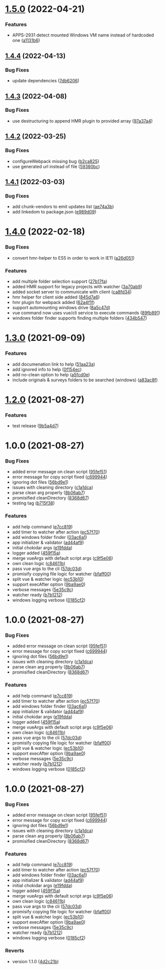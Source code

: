 # [1.5.0](https://github.com/PitcherAG/pitcher-watcher/compare/v1.4.4...v1.5.0) (2022-04-21)


### Features

* APPS-2931 detect mounted Windows VM name instead of hardcoded one ([a1131b6](https://github.com/PitcherAG/pitcher-watcher/commit/a1131b6539036929b56412ee58af235014bb5263))

## [1.4.4](https://github.com/PitcherAG/pitcher-watcher/compare/v1.4.3...v1.4.4) (2022-04-13)


### Bug Fixes

* update dependencies ([7db6206](https://github.com/PitcherAG/pitcher-watcher/commit/7db6206342ef24f7e5189b6ac6b399e2ebb521c8))

## [1.4.3](https://github.com/PitcherAG/pitcher-watcher/compare/v1.4.2...v1.4.3) (2022-04-08)


### Bug Fixes

* use destructuring to append HMR plugin to provided array ([97a37a4](https://github.com/PitcherAG/pitcher-watcher/commit/97a37a4ce8cb4c4ccc7531c8cc1424a0571e1043))

## [1.4.2](https://github.com/PitcherAG/pitcher-watcher/compare/v1.4.1...v1.4.2) (2022-03-25)


### Bug Fixes

* configureWebpack missing bug ([b2ca825](https://github.com/PitcherAG/pitcher-watcher/commit/b2ca825fac5e14238e85c65394984116d5715094))
* use generated url instead of file ([59380bc](https://github.com/PitcherAG/pitcher-watcher/commit/59380bcf75fff492e9c946cceab1df3c8cc56fc9))

## [1.4.1](https://github.com/PitcherAG/pitcher-watcher/compare/v1.4.0...v1.4.1) (2022-03-03)


### Bug Fixes

* add chunk-vendors to emit updates list ([ae74a3b](https://github.com/PitcherAG/pitcher-watcher/commit/ae74a3bdf9a9d77cb04990cd9dab056f8b873830))
* add linkedom to package.json ([e989d09](https://github.com/PitcherAG/pitcher-watcher/commit/e989d09475b219826d88d4b85cabca21aef5e785))

# [1.4.0](https://github.com/PitcherAG/pitcher-watcher/compare/v1.3.0...v1.4.0) (2022-02-18)


### Bug Fixes

* convert hmr-helper to ES5 in order to work in IE11 ([a26d051](https://github.com/PitcherAG/pitcher-watcher/commit/a26d051694a19a8c0b289b2b52980de8586e73d4))


### Features

* add multiple folder selection support ([27b17fa](https://github.com/PitcherAG/pitcher-watcher/commit/27b17faed89275f686c6e027259850c628f32ff6))
* added HMR support for legacy projects with watcher ([3a70ab9](https://github.com/PitcherAG/pitcher-watcher/commit/3a70ab9844248e5777f139947b7033d2b2c2c559))
* added socket server to communicate with client ([ca8fd34](https://github.com/PitcherAG/pitcher-watcher/commit/ca8fd3491f262a505c535431dd963a05d5ab4f7f))
* hmr helper for client side added ([845d7a6](https://github.com/PitcherAG/pitcher-watcher/commit/845d7a6902c7e44c837ae588fd4a30fd1b34d35d))
* hmr plugin for webpack added ([62a4f1f](https://github.com/PitcherAG/pitcher-watcher/commit/62a4f1fc3fbf098f777001cb318d4c0bb3f76115))
* support automounting windows drive ([8a5c47d](https://github.com/PitcherAG/pitcher-watcher/commit/8a5c47d1d1e3ae730464e97b3cfdd57f21c206b1))
* vue command now uses vue/cli service to execute commands ([89fb891](https://github.com/PitcherAG/pitcher-watcher/commit/89fb891fb7483e345488e0378bb7979265b97059))
* windows folder finder supports finding multiple folders ([434b547](https://github.com/PitcherAG/pitcher-watcher/commit/434b5472d8f9aead4a03845499b8776aab723356))

# [1.3.0](https://github.com/PitcherAG/pitcher-watcher/compare/v1.2.0...v1.3.0) (2021-09-09)


### Features

* add documenation link to help ([51aa23a](https://github.com/PitcherAG/pitcher-watcher/commit/51aa23a0c63cdafeedcd2ece55b71f2748d576c1))
* add ignored info to help ([0f154ec](https://github.com/PitcherAG/pitcher-watcher/commit/0f154ecb398919022de847f79b5dd04b08a8ffde))
* add no-clean option to help ([a5fcd0e](https://github.com/PitcherAG/pitcher-watcher/commit/a5fcd0e64e70c75a09c3953f6d128c26de2a0b98))
* include originals & surveys folders to be searched (windows) ([a83ac8f](https://github.com/PitcherAG/pitcher-watcher/commit/a83ac8f3b92e58d8d83985acdc95ee6614836676))

# [1.2.0](https://github.com/PitcherAG/pitcher-watcher/compare/v1.1.0...v1.2.0) (2021-08-27)


### Features

* test release ([9b5a4d7](https://github.com/PitcherAG/pitcher-watcher/commit/9b5a4d7dcdbf6c942598591cabca3fac700b6b70))

# 1.0.0 (2021-08-27)


### Bug Fixes

* added error message on clean script ([95fef51](https://github.com/PitcherAG/pitcher-watcher/commit/95fef516221a1e75c15c08489b3c4a430889edea))
* error message for copy script fixed ([c699944](https://github.com/PitcherAG/pitcher-watcher/commit/c699944ce1e5e5ca8e39605e33ae2d249fdbf549))
* ignoring dot files ([56bd9e1](https://github.com/PitcherAG/pitcher-watcher/commit/56bd9e1d0b680e594bebce3249324578ee8b26ae))
* issues with cleaning directory ([c1a1dca](https://github.com/PitcherAG/pitcher-watcher/commit/c1a1dca74de2b883d08a483530d1995725391eee))
* parse clean arg properly ([8b06ab7](https://github.com/PitcherAG/pitcher-watcher/commit/8b06ab737306dbc17b70a1106db04415f03e114a))
* promisified cleanDirectory ([8368d67](https://github.com/PitcherAG/pitcher-watcher/commit/8368d67f31c708885ce1ac73c813ec0e1d26d544))
* testing tag ([b715f38](https://github.com/PitcherAG/pitcher-watcher/commit/b715f389f9c46fe89394fdbb290f1b7fe7652a4b))


### Features

* add help command ([e7cc819](https://github.com/PitcherAG/pitcher-watcher/commit/e7cc819801e66e8470ee4f00c87f8d5f27412dd1))
* add timer to watcher after action ([ec57f70](https://github.com/PitcherAG/pitcher-watcher/commit/ec57f700a704887684001284c087f12da64790b9))
* add windows folder finder ([03ac6a1](https://github.com/PitcherAG/pitcher-watcher/commit/03ac6a11e335653ee6e1aaab8a0185bc6fb4b1e1))
* app initializer & validator ([ad44af9](https://github.com/PitcherAG/pitcher-watcher/commit/ad44af92437896d60bd5d92da1506cd655e606d7))
* initial chokidar args ([e19fdda](https://github.com/PitcherAG/pitcher-watcher/commit/e19fddade31e8571d9fcf5e1a4eae19a9d120a83))
* logger added ([459f15a](https://github.com/PitcherAG/pitcher-watcher/commit/459f15a1969a94a72d0eccd01cfdfa087c78a1c6))
* merge vueArgs with default script args ([c9f5e06](https://github.com/PitcherAG/pitcher-watcher/commit/c9f5e0667a0e9eae18addffca398ad5a4fcd0c2d))
* own clean logic ([c84611b](https://github.com/PitcherAG/pitcher-watcher/commit/c84611b1677a9458c57f2a6c1de3d150c31c7f1d))
* pass vue args to the cli ([57dc03d](https://github.com/PitcherAG/pitcher-watcher/commit/57dc03d182d51ec015733220d1262f7b391ae710))
* promisify copying file logic for watcher ([bfaff00](https://github.com/PitcherAG/pitcher-watcher/commit/bfaff003e956315127a4370285d1426b5f0e3679))
* split vue & watcher logic ([ec53b10](https://github.com/PitcherAG/pitcher-watcher/commit/ec53b102147ff583c12375bcfe13468aa0cf3039))
* support execAfter option ([9ba9ae0](https://github.com/PitcherAG/pitcher-watcher/commit/9ba9ae0cae644379ce7962680d59829dda249977))
* verbose messages ([5e35c9c](https://github.com/PitcherAG/pitcher-watcher/commit/5e35c9c39d8e6247461d13a655e21bb5f8be974b))
* watcher ready ([b7b1212](https://github.com/PitcherAG/pitcher-watcher/commit/b7b12128b6b89cfe4439c98ea76e42667a2dde9e))
* windows logging verbose ([0185cf2](https://github.com/PitcherAG/pitcher-watcher/commit/0185cf239b367f967a386625d236279b6f7520a1))

# 1.0.0 (2021-08-27)


### Bug Fixes

* added error message on clean script ([95fef51](https://github.com/PitcherAG/pitcher-watcher/commit/95fef516221a1e75c15c08489b3c4a430889edea))
* error message for copy script fixed ([c699944](https://github.com/PitcherAG/pitcher-watcher/commit/c699944ce1e5e5ca8e39605e33ae2d249fdbf549))
* ignoring dot files ([56bd9e1](https://github.com/PitcherAG/pitcher-watcher/commit/56bd9e1d0b680e594bebce3249324578ee8b26ae))
* issues with cleaning directory ([c1a1dca](https://github.com/PitcherAG/pitcher-watcher/commit/c1a1dca74de2b883d08a483530d1995725391eee))
* parse clean arg properly ([8b06ab7](https://github.com/PitcherAG/pitcher-watcher/commit/8b06ab737306dbc17b70a1106db04415f03e114a))
* promisified cleanDirectory ([8368d67](https://github.com/PitcherAG/pitcher-watcher/commit/8368d67f31c708885ce1ac73c813ec0e1d26d544))


### Features

* add help command ([e7cc819](https://github.com/PitcherAG/pitcher-watcher/commit/e7cc819801e66e8470ee4f00c87f8d5f27412dd1))
* add timer to watcher after action ([ec57f70](https://github.com/PitcherAG/pitcher-watcher/commit/ec57f700a704887684001284c087f12da64790b9))
* add windows folder finder ([03ac6a1](https://github.com/PitcherAG/pitcher-watcher/commit/03ac6a11e335653ee6e1aaab8a0185bc6fb4b1e1))
* app initializer & validator ([ad44af9](https://github.com/PitcherAG/pitcher-watcher/commit/ad44af92437896d60bd5d92da1506cd655e606d7))
* initial chokidar args ([e19fdda](https://github.com/PitcherAG/pitcher-watcher/commit/e19fddade31e8571d9fcf5e1a4eae19a9d120a83))
* logger added ([459f15a](https://github.com/PitcherAG/pitcher-watcher/commit/459f15a1969a94a72d0eccd01cfdfa087c78a1c6))
* merge vueArgs with default script args ([c9f5e06](https://github.com/PitcherAG/pitcher-watcher/commit/c9f5e0667a0e9eae18addffca398ad5a4fcd0c2d))
* own clean logic ([c84611b](https://github.com/PitcherAG/pitcher-watcher/commit/c84611b1677a9458c57f2a6c1de3d150c31c7f1d))
* pass vue args to the cli ([57dc03d](https://github.com/PitcherAG/pitcher-watcher/commit/57dc03d182d51ec015733220d1262f7b391ae710))
* promisify copying file logic for watcher ([bfaff00](https://github.com/PitcherAG/pitcher-watcher/commit/bfaff003e956315127a4370285d1426b5f0e3679))
* split vue & watcher logic ([ec53b10](https://github.com/PitcherAG/pitcher-watcher/commit/ec53b102147ff583c12375bcfe13468aa0cf3039))
* support execAfter option ([9ba9ae0](https://github.com/PitcherAG/pitcher-watcher/commit/9ba9ae0cae644379ce7962680d59829dda249977))
* verbose messages ([5e35c9c](https://github.com/PitcherAG/pitcher-watcher/commit/5e35c9c39d8e6247461d13a655e21bb5f8be974b))
* watcher ready ([b7b1212](https://github.com/PitcherAG/pitcher-watcher/commit/b7b12128b6b89cfe4439c98ea76e42667a2dde9e))
* windows logging verbose ([0185cf2](https://github.com/PitcherAG/pitcher-watcher/commit/0185cf239b367f967a386625d236279b6f7520a1))

# 1.0.0 (2021-08-27)


### Bug Fixes

* added error message on clean script ([95fef51](https://github.com/PitcherAG/pitcher-watcher/commit/95fef516221a1e75c15c08489b3c4a430889edea))
* error message for copy script fixed ([c699944](https://github.com/PitcherAG/pitcher-watcher/commit/c699944ce1e5e5ca8e39605e33ae2d249fdbf549))
* ignoring dot files ([56bd9e1](https://github.com/PitcherAG/pitcher-watcher/commit/56bd9e1d0b680e594bebce3249324578ee8b26ae))
* issues with cleaning directory ([c1a1dca](https://github.com/PitcherAG/pitcher-watcher/commit/c1a1dca74de2b883d08a483530d1995725391eee))
* parse clean arg properly ([8b06ab7](https://github.com/PitcherAG/pitcher-watcher/commit/8b06ab737306dbc17b70a1106db04415f03e114a))
* promisified cleanDirectory ([8368d67](https://github.com/PitcherAG/pitcher-watcher/commit/8368d67f31c708885ce1ac73c813ec0e1d26d544))


### Features

* add help command ([e7cc819](https://github.com/PitcherAG/pitcher-watcher/commit/e7cc819801e66e8470ee4f00c87f8d5f27412dd1))
* add timer to watcher after action ([ec57f70](https://github.com/PitcherAG/pitcher-watcher/commit/ec57f700a704887684001284c087f12da64790b9))
* add windows folder finder ([03ac6a1](https://github.com/PitcherAG/pitcher-watcher/commit/03ac6a11e335653ee6e1aaab8a0185bc6fb4b1e1))
* app initializer & validator ([ad44af9](https://github.com/PitcherAG/pitcher-watcher/commit/ad44af92437896d60bd5d92da1506cd655e606d7))
* initial chokidar args ([e19fdda](https://github.com/PitcherAG/pitcher-watcher/commit/e19fddade31e8571d9fcf5e1a4eae19a9d120a83))
* logger added ([459f15a](https://github.com/PitcherAG/pitcher-watcher/commit/459f15a1969a94a72d0eccd01cfdfa087c78a1c6))
* merge vueArgs with default script args ([c9f5e06](https://github.com/PitcherAG/pitcher-watcher/commit/c9f5e0667a0e9eae18addffca398ad5a4fcd0c2d))
* own clean logic ([c84611b](https://github.com/PitcherAG/pitcher-watcher/commit/c84611b1677a9458c57f2a6c1de3d150c31c7f1d))
* pass vue args to the cli ([57dc03d](https://github.com/PitcherAG/pitcher-watcher/commit/57dc03d182d51ec015733220d1262f7b391ae710))
* promisify copying file logic for watcher ([bfaff00](https://github.com/PitcherAG/pitcher-watcher/commit/bfaff003e956315127a4370285d1426b5f0e3679))
* split vue & watcher logic ([ec53b10](https://github.com/PitcherAG/pitcher-watcher/commit/ec53b102147ff583c12375bcfe13468aa0cf3039))
* support execAfter option ([9ba9ae0](https://github.com/PitcherAG/pitcher-watcher/commit/9ba9ae0cae644379ce7962680d59829dda249977))
* verbose messages ([5e35c9c](https://github.com/PitcherAG/pitcher-watcher/commit/5e35c9c39d8e6247461d13a655e21bb5f8be974b))
* watcher ready ([b7b1212](https://github.com/PitcherAG/pitcher-watcher/commit/b7b12128b6b89cfe4439c98ea76e42667a2dde9e))
* windows logging verbose ([0185cf2](https://github.com/PitcherAG/pitcher-watcher/commit/0185cf239b367f967a386625d236279b6f7520a1))


### Reverts

* version 1.1.0 ([4d2c21b](https://github.com/PitcherAG/pitcher-watcher/commit/4d2c21b1a8fc17a2d4bc387973736e50de4fab79))
